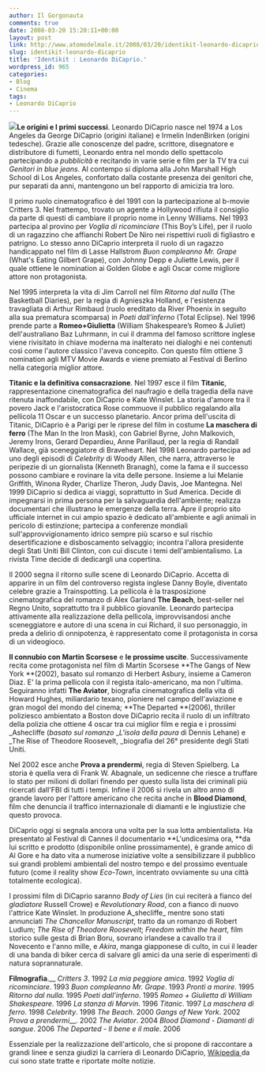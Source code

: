 ```yaml
---
author: Il Gorgonauta
comments: true
date: 2008-03-20 15:20:11+00:00
layout: post
link: http://www.atomodelmale.it/2008/03/20/identikit-leonardo-dicaprio/
slug: identikit-leonardo-dicaprio
title: 'Identikit : Leonardo DiCaprio.'
wordpress_id: 965
categories:
- Blog
- Cinema
tags:
- Leonardo DiCaprio
---
```


![](http://www.atomodelmale.it/wp-content/uploads/2008/10/leonardo-caprio-231x300.png)**Le origini e I primi successi**. Leonardo DiCaprio nasce nel 1974 a Los Angeles da George DiCaprio (origini italiane) e Irmelin IndenBirken (origini tedesche). Grazie alle conoscenze del padre, scrittore, disegnatore e distributore di fumetti, Leonardo entra nel mondo dello spettacolo partecipando a _pubblicità_ e recitando in varie serie e film per la TV tra cui _Genitori in blue jeans_. Al contempo si diploma alla John Marshall High School di Los Angeles, confortato dalla costante presenza dei genitori che, pur separati da anni, mantengono un bel rapporto di amicizia tra loro.

Il primo ruolo cinematografico è del 1991 con la partecipazione al b-movie Critters 3. Nel frattempo, trovato un agente a Hollywood rifiuta il consiglio da parte di questi di cambiare il proprio nome in Lenny Williams. Nel 1993 partecipa al provino per _Voglia di ricominciare_ (This Boy’s Life), per il ruolo di un ragazzino che affianchi Robert De Niro nei rispettivi ruoli di figliastro e patrigno. Lo stesso anno DiCaprio interpreta il ruolo di un ragazzo handicappato nel film di Lasse Hallstrom _Buon compleanno Mr. Grape_ (What's Eating Gilbert Grape), con Johnny Depp e Juliette Lewis, per il quale ottiene le nomination ai Golden Globe e agli Oscar come migliore attore non protagonista.

<!-- more -->


Nel 1995 interpreta la vita di Jim Carroll nel film _Ritorno dal nulla_ (The Basketball Diaries), per la regia di Agnieszka Holland, e l'esistenza travagliata di Arthur Rimbaud (ruolo ereditato da River Phoenix in seguito alla sua prematura scomparsa) in _Poeti dall'inferno_ (Total Eclipse). Nel 1996 prende parte a **Romeo+Giulietta** (William Shakespeare’s Romeo & Juliet) dell'australiano Baz Luhrmann, in cui il dramma del famoso scrittore inglese viene rivisitato in chiave moderna ma inalterato nei dialoghi e nei contenuti così come l'autore classico l'aveva concepito. Con questo film ottiene 3 nomination agli MTV Movie Awards e viene premiato al Festival di Berlino nella categoria miglior attore.

**Titanic e la definitiva consacrazione**. Nel 1997 esce il film **Titanic**, rappresentazione cinematografica del naufragio e della tragedia della nave ritenuta inaffondabile, con DiCaprio e Kate Winslet. La storia d'amore tra  il povero Jack e l'aristocratica Rose commuove il pubblico regalando alla pellicola 11 Oscar e un successo planetario. Ancor prima dell'uscita di Titanic, DiCaprio è a Parigi per le riprese del film in costume **La maschera di ferro** (The Man In the Iron Mask), con Gabriel Byrne, John Malkovich, Jeremy Irons, Gerard Depardieu, Anne Parillaud, per la regia di Randall Wallace, già sceneggiatore di Braveheart. Nel 1998 Leonardo partecipa ad uno degli episodi di _Celebrity_ di Woody Allen, che narra, attraverso le peripezie di un giornalista (Kenneth Branagh), come la fama e il successo possono cambiare e rovinare la vita delle persone. Insieme a lui Melanie Griffith, Winona Ryder, Charlize Theron, Judy Davis, Joe Mantegna. Nel 1999 DiCaprio si dedica ai viaggi, soprattutto in Sud America. Decide di impegnarsi in prima persona per la salvaguardia dell'ambiente; realizza documentari che illustrano le emergenze della terra. Apre il proprio sito ufficiale internet in cui ampio spazio è dedicato all'ambiente e agli animali in pericolo di estinzione; partecipa a conferenze mondiali sull'approvvigionamento idrico sempre più scarso e sul rischio desertificazione e disboscamento selvaggio; incontra l'allora presidente degli Stati Uniti Bill Clinton, con cui discute i temi dell'ambientalismo. La rivista Time decide di dedicargli una copertina.

Il 2000 segna il ritorno sulle scene di Leonardo DiCaprio. Accetta di apparire in un film del controverso regista inglese Danny Boyle, diventato celebre grazie a Trainspotting. La pellicola è la trasposizione cinematografica del romanzo di Alex Garland **The Beach**, best-seller nel Regno Unito, soprattutto tra il pubblico giovanile. Leonardo partecipa attivamente alla realizzazione della pellicola, improvvisandosi anche sceneggiatore e autore di una scena in cui Richard, il suo personaggio, in preda a delirio di onnipotenza, è rappresentato come il protagonista in corsa di un videogioco.

**Il connubio con Martin Scorsese** e **le prossime uscite**. Successivamente recita come protagonista nel film di Martin Scorsese **The Gangs of New York **(2002), basato sul romanzo di Herbert Asbury, insieme a Cameron Diaz. E' la prima pellicola con il regista italo-americano, ma non l'ultima. Seguiranno infatti **The Aviator**, biografia cinematografica della vita di Howard Hughes, miliardario texano, pioniere nel campo dell'aviazione e gran mogol del mondo del cinema; **The Departed **(2006), thriller poliziesco ambientato a Boston dove DiCaprio recita il ruolo di un infiltrato della polizia che ottiene 4 oscar tra cui miglior film e regia e i prossimi _Ashecliffe (_basato sul romanzo_ __L'isola della paura_ di Dennis Lehane) e _The Rise of Theodore Roosevelt, _biografia del 26° presidente degli Stati Uniti.

Nel 2002 esce anche  **Prova a prendermi**, regia di Steven Spielberg. La storia è quella vera di Frank W. Abagnale, un sedicenne che riesce a truffare lo stato per milioni di dollari finendo per questo sulla lista dei criminali più ricercati dall'FBI di tutti i tempi. Infine il 2006 si rivela un altro anno di grande lavoro per l'attore americano che recita anche in **Blood Diamond**, film che denuncia il traffico internazionale di diamanti e le ingiustizie che questo provoca.

DiCaprio oggi si segnala ancora una volta per la sua lotta ambientalista. Ha presentato al Festival di Cannes il documentario **L'undicesima ora, **da lui scritto e prodotto (disponibile online prossimamente), è grande amico di Al Gore e ha dato vita a numerose iniziative volte a sensibilizzare il pubblico sui grandi problemi ambientali del nostro tempo e del prossimo eventuale futuro (come il reality show _Eco-Town_, incentrato ovviamente su una città totalmente ecologica).

I prossimi film di DiCaprio saranno _Body of Lies_ (in cui reciterà a fianco del _gladiatore_ Russell Crowe) e _Revolutionary Road_, con a fianco di nuovo l'attrice Kate Winslet. In produzione A_shecliffe_ mentre sono stati annunciati  _The Chancellor Manuscript_, tratto da un romanzo di Robert Ludlum; _The Rise of Theodore Roosevelt_; _Freedom within the heart_, film storico sulle gesta di Brian Boru, sovrano irlandese a cavallo tra il Novecento e l'anno mille, e _Akira_, manga giapponese di culto, in cui il leader di una banda di biker cerca di salvare gli amici da una serie di esperimenti di natura soprannaturale.


**Filmografia**.__
_Critters 3_. 1992
_La mia peggiore amica_. 1992
_Voglia di ricominciare_. 1993
_Buon compleanno Mr. Grape_. 1993
_Pronti a morire_. 1995
_Ritorno dal nulla_. 1995
_Poeti dall'inferno_. 1995
_Romeo + Giulietta di William Shakespeare_. 1996
_La stanza di Marvin_. 1996
_Titanic_. 1997
_La maschera di ferro_. 1998
_Celebrity_. 1998
_The Beach_. 2000
_Gangs of New York_. 2002
_Prova a prendermi___. 2002
_The Aviator_. 2004
_Blood Diamond - Diamanti di sangue_. 2006
_The Departed - Il bene e il male_. 2006


Essenziale per la realizzazione dell'articolo, che si propone di raccontare a grandi linee e senza giudizi la carriera di Leonardo DiCaprio, [Wikipedia ](http://it.wikipedia.org/wiki/Leonardo_DiCaprio)da cui sono state tratte e riportate molte notizie.
